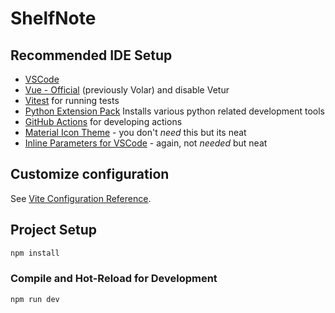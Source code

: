# ShelfNote

## Recommended IDE Setup

- [VSCode](https://code.visualstudio.com/)
- [Vue - Official](https://marketplace.visualstudio.com/items?itemName=Vue.volar) (previously Volar) and disable Vetur
- [Vitest](https://marketplace.visualstudio.com/items?itemName=vitest.explorer) for running tests
- [Python Extension Pack](https://marketplace.visualstudio.com/items?itemName=donjayamanne.python-extension-pack) Installs various python related development tools
- [GitHub Actions](https://marketplace.visualstudio.com/items?itemName=GitHub.vscode-github-actions) for developing actions
- [Material Icon Theme](https://marketplace.visualstudio.com/items?itemName=PKief.material-icon-theme) - you don't _need_ this but its neat
- [Inline Parameters for VSCode](https://marketplace.visualstudio.com/items?itemName=liamhammett.inline-parameters) - again, not _needed_ but neat

## Customize configuration

See [Vite Configuration Reference](https://vitejs.dev/config/).

## Project Setup

```sh
npm install
```

### Compile and Hot-Reload for Development

```sh
npm run dev
```

